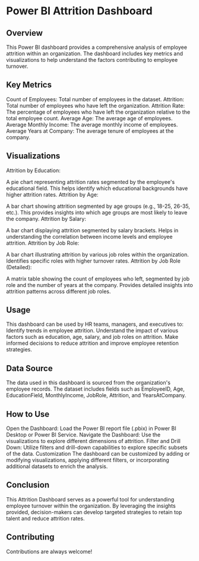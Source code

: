 





 # Power BI Attrition Dashboard
## Overview
This Power BI dashboard provides a comprehensive analysis of employee attrition within an organization. The dashboard includes key metrics and visualizations to help understand the factors contributing to employee turnover.

## Key Metrics
Count of Employees: Total number of employees in the dataset.
Attrition: Total number of employees who have left the organization.
Attrition Rate: The percentage of employees who have left the organization relative to the total employee count.
Average Age: The average age of employees.
Average Monthly Income: The average monthly income of employees.
Average Years at Company: The average tenure of employees at the company.
## Visualizations
Attrition by Education:

A pie chart representing attrition rates segmented by the employee's educational field.
This helps identify which educational backgrounds have higher attrition rates.
Attrition by Age:

A bar chart showing attrition segmented by age groups (e.g., 18-25, 26-35, etc.).
This provides insights into which age groups are most likely to leave the company.
Attrition by Salary:

A bar chart displaying attrition segmented by salary brackets.
Helps in understanding the correlation between income levels and employee attrition.
Attrition by Job Role:

A bar chart illustrating attrition by various job roles within the organization.
Identifies specific roles with higher turnover rates.
Attrition by Job Role (Detailed):

A matrix table showing the count of employees who left, segmented by job role and the number of years at the company.
Provides detailed insights into attrition patterns across different job roles.
## Usage
This dashboard can be used by HR teams, managers, and executives to:
Identify trends in employee attrition.
Understand the impact of various factors such as education, age, salary, and job roles on attrition.
Make informed decisions to reduce attrition and improve employee retention strategies.
## Data Source
The data used in this dashboard is sourced from the organization's employee records. The dataset includes fields such as EmployeeID, Age, EducationField, MonthlyIncome, JobRole, Attrition, and YearsAtCompany.
## How to Use
Open the Dashboard: Load the Power BI report file (.pbix) in Power BI Desktop or Power BI Service.
Navigate the Dashboard: Use the visualizations to explore different dimensions of attrition.
Filter and Drill Down: Utilize filters and drill-down capabilities to explore specific subsets of the data.
Customization
The dashboard can be customized by adding or modifying visualizations, applying different filters, or incorporating additional datasets to enrich the analysis.
## Conclusion
This Attrition Dashboard serves as a powerful tool for understanding employee turnover within the organization. By leveraging the insights provided, decision-makers can develop targeted strategies to retain top talent and reduce attrition rates.


## Contributing

Contributions are always welcome!



